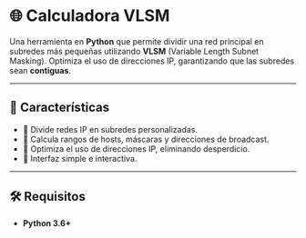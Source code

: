 # 🌐 Calculadora VLSM

Una herramienta en **Python** que permite dividir una red principal en subredes más pequeñas utilizando **VLSM** (Variable Length Subnet Masking). Optimiza el uso de direcciones IP, garantizando que las subredes sean **contiguas**.

---

## 🚀 Características

- 🔹 Divide redes IP en subredes personalizadas.
- 🔹 Calcula rangos de hosts, máscaras y direcciones de broadcast.
- 🔹 Optimiza el uso de direcciones IP, eliminando desperdicio.
- 🔹 Interfaz simple e interactiva.

---

## 🛠️ Requisitos

- **Python 3.6+**
